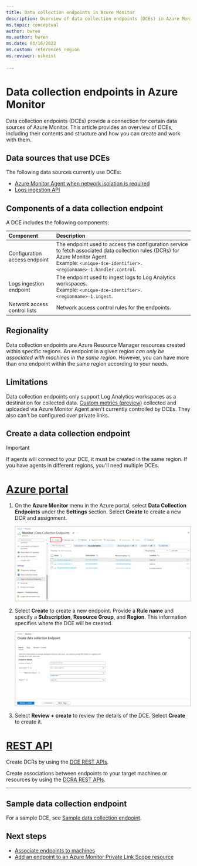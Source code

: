 ```yaml
---
title: Data collection endpoints in Azure Monitor 
description: Overview of data collection endpoints (DCEs) in Azure Monitor, including their contents and structure and how you can create and work with them.
ms.topic: conceptual
author: bwren
ms.author: bwren
ms.date: 03/16/2022
ms.custom: references_region
ms.reviwer: nikeist

---
```


# Data collection endpoints in Azure Monitor
Data collection endpoints (DCEs) provide a connection for certain data sources of Azure Monitor. This article provides an overview of DCEs, including their contents and structure and how you can create and work with them.

## Data sources that use DCEs
The following data sources currently use DCEs:

- [Azure Monitor Agent when network isolation is required](../agents/azure-monitor-agent-data-collection-endpoint.md#enable-network-isolation-for-azure-monitor-agent)
- [Logs ingestion API](../logs/logs-ingestion-api-overview.md)

## Components of a data collection endpoint
A DCE includes the following components:

| Component | Description |
|:---|:---|
| Configuration access endpoint | The endpoint used to access the configuration service to fetch associated data collection rules (DCRs) for Azure Monitor Agent.<br>Example: `<unique-dce-identifier>.<regionname>-1.handler.control`. |
| Logs ingestion endpoint | The endpoint used to ingest logs to Log Analytics workspaces.<br>Example: `<unique-dce-identifier>.<regionname>-1.ingest`. |
| Network access control lists | Network access control rules for the endpoints.

## Regionality
Data collection endpoints are Azure Resource Manager resources created within specific regions. An endpoint in a given region *can only be associated with machines in the same region*. However, you can have more than one endpoint within the same region according to your needs.

## Limitations
Data collection endpoints only support Log Analytics workspaces as a destination for collected data. [Custom metrics (preview)](../essentials/metrics-custom-overview.md) collected and uploaded via Azure Monitor Agent aren't currently controlled by DCEs. They also can't be configured over private links.

## Create a data collection endpoint

> [!IMPORTANT]
> If agents will connect to your DCE, it must be created in the same region. If you have agents in different regions, you'll need multiple DCEs.

# [Azure portal](#tab/portal)

1. On the **Azure Monitor** menu in the Azure portal, select **Data Collection Endpoints** under the **Settings** section. Select **Create** to create a new DCR and assignment.

   [![Screenshot that shows data collection endpoints.](media/data-collection-endpoint-overview/data-collection-endpoint-overview.png)](media/data-collection-endpoint-overview/data-collection-endpoint-overview.png#lightbox)

1. Select **Create** to create a new endpoint. Provide a **Rule name** and specify a **Subscription**, **Resource Group**, and **Region**. This information specifies where the DCE will be created.

   [![Screenshot that shows data collection rule basics.](media/data-collection-endpoint-overview/data-collection-endpoint-basics.png)](media/data-collection-endpoint-overview/data-collection-endpoint-basics.png#lightbox)

1. Select **Review + create** to review the details of the DCE. Select **Create** to create it.

# [REST API](#tab/restapi)

Create DCRs by using the [DCE REST APIs](/cli/azure/monitor/data-collection/endpoint).

Create associations between endpoints to your target machines or resources by using the [DCRA REST APIs](/rest/api/monitor/datacollectionruleassociations/create#examples).

---

## Sample data collection endpoint
For a sample DCE, see [Sample data collection endpoint](data-collection-endpoint-sample.md).

## Next steps
- [Associate endpoints to machines](../agents/data-collection-rule-azure-monitor-agent.md#create-a-data-collection-rule)
- [Add an endpoint to an Azure Monitor Private Link Scope resource](../logs/private-link-configure.md#connect-azure-monitor-resources)
